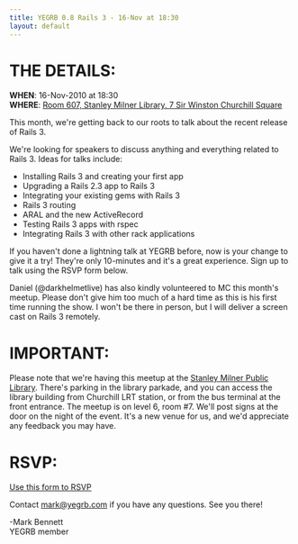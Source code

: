 ```yaml
---
title: YEGRB 0.8 Rails 3 - 16-Nov at 18:30
layout: default
---
```



THE DETAILS:
===============

**WHEN**: 16-Nov-2010 at 18:30  
**WHERE**: [Room 607, Stanley Milner Library, 7 Sir Winston Churchill Square](http://goo.gl/XOrd)

This month, we're getting back to our roots to talk about the recent release of Rails 3.

We're looking for speakers to discuss anything and everything related to Rails 3.  Ideas for talks include:

* Installing Rails 3 and creating your first app
* Upgrading a Rails 2.3 app to Rails 3
* Integrating your existing gems with Rails 3
* Rails 3 routing
* ARAL and the new ActiveRecord
* Testing Rails 3 apps with rspec
* Integrating Rails 3 with other rack applications

If you haven't done a lightning talk at YEGRB before, now is your change to give it a try!  They're only 10-minutes and it's a great experience.  Sign up to talk using the RSVP form below.

Daniel (@darkhelmetlive) has also kindly volunteered to MC this month's meetup.  Please don't give him too much of a hard time as this is his first time running the show.  I won't be there in person, but I will deliver a screen cast on Rails 3 remotely.

IMPORTANT:
============

Please note that we're having this meetup at the [Stanley Milner Public Library](http://goo.gl/XOrd).  There's parking in the library parkade, and you can access the library building from Churchill LRT station, or from the bus terminal at the front entrance.  The meetup is on level 6, room #7.  We'll post signs at the door on the night of the event.   It's a new venue for us, and we'd appreciate any feedback you may have.

RSVP:
===========

[Use this form to RSVP](http://goo.gl/t6yj)

Contact [mark@yegrb.com](mailto:mark@yegrb.com) if you have any questions.  See you there!

-Mark Bennett  
YEGRB member
